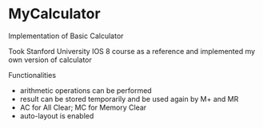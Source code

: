 # MyCalculator
Implementation of Basic Calculator

Took Stanford University IOS 8 course as a reference and implemented my own version of calculator

Functionalities
- arithmetic operations can be performed
- result can be stored temporarily and be used again by M+ and MR
- AC for All Clear; MC for Memory Clear
- auto-layout is enabled
